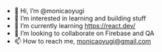 - 👋 Hi, I’m @monicaoyugi
- 👀 I’m interested in learning and building stuff 
- 🌱 I’m currently learning https://react.dev/
- 💞️ I’m looking to collaborate on Firebase and QA
- 📫 How to reach me, monicaoyugi@gmail.com

<!---
monicaoyugi/monicaoyugi is a ✨ special ✨ repository because its `README.md` (this file) appears on your GitHub profile.
You can click the Preview link to take a look at your changes.
--->

